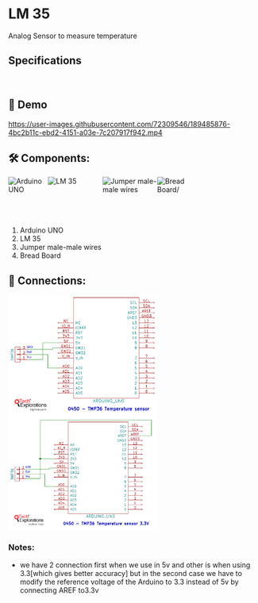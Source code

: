 # LM 35
Analog Sensor to measure temperature

## Specifications
<img alt="" width="300px" src="https://user-images.githubusercontent.com/72309546/189485396-07123ea7-9ec1-491d-b399-8b11c8acfb35.png"/>


## 🎥 Demo
https://user-images.githubusercontent.com/72309546/189485876-4bc2b11c-ebd2-4151-a03e-7c207917f942.mp4




## 🛠️ Components:
<img align="left" alt="Arduino UNO" width="80px" src="https://upload.wikimedia.org/wikipedia/commons/thumb/3/38/Arduino_Uno_-_R3.jpg/220px-Arduino_Uno_-_R3.jpg" draggable="false"/>
 
 <img align="left" alt="LM 35" width="110px" src="https://ielectrony-com.b-cdn.net/wp-content/uploads/2018/09/5555-1.jpg" draggable="false"/>
   
<img align="left" alt="Jumper male-male wires" width="110px" src="https://potentiallabs.com/cart/image/cache/catalog/nov-dec/m-m-800x600.jpg" draggable="false"/>
 
 <img align="left" alt="Bread Board/" width="80px" src="https://www.ubuy.com.bh/productimg/?image=aHR0cHM6Ly9tLm1lZGlhLWFtYXpvbi5jb20vaW1hZ2VzL0kvNjFwK1FUYk1mNUwuX1NMMTAxMF8uanBn.jpg" draggable="false"/>
 <br><br><br><br><br>
 
 <ol>
 <li>Arduino UNO</li>
 <li>LM 35</li>
 <li>Jumper male-male wires</li>
 <li>Bread Board</li>
 </ol>

## 🔌 Connections:
 <img alt="Connection" width="300px" src="https://github.com/BasmaElhoseny01/Basic_Arduino_projects/blob/main/11.LM%2035%20Temprature%20Sensor/LM%2036%20Connection%205v.png"/>
 <img alt="Connection" width="300px" src="https://github.com/BasmaElhoseny01/Basic_Arduino_projects/blob/main/11.LM%2035%20Temprature%20Sensor/LM%2036%20Connection%203.3v.png"/>
 

### Notes:
<ul>
<li>we have 2 connection first when we use in 5v and other is when using 3.3[which gives better accuracy] but in the second case we have to modify the reference voltage of the Arduino to 3.3 instead of 5v by connecting AREF to3.3v
</ul>
